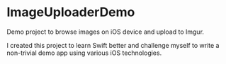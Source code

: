 # ImageUploaderDemo

Demo project to browse images on iOS device and upload to Imgur.

I created this project to learn Swift better and challenge myself to write a non-trivial demo app using various iOS technologies.
